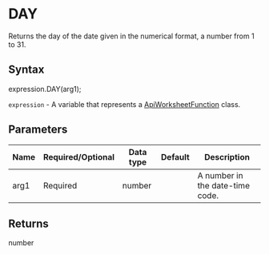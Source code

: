 # DAY

Returns the day of the date given in the numerical format, a number from 1 to 31.

## Syntax

expression.DAY(arg1);

`expression` - A variable that represents a [ApiWorksheetFunction](../ApiWorksheetFunction.md) class.

## Parameters

| **Name** | **Required/Optional** | **Data type** | **Default** | **Description** |
| ------------- | ------------- | ------------- | ------------- | ------------- |
| arg1 | Required | number |  | A number in the date-time code. |

## Returns

number
